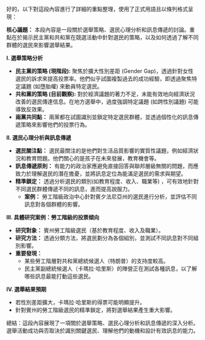好的，以下對這段內容進行了詳細的重點整理，使用了正式用語且以條列格式呈現：

**核心議題：** 本段內容是一段關於選舉策略、選民心理分析和訊息傳遞的討論。重點在於揭示民主黨和共和黨在競選活動中針對選民的策略，以及如何透過了解不同群體的選民來影響選舉結果。

**I. 選舉策略分析**

   * **民主黨的策略 (現階段):** 聚焦於擴大性別差距 (Gender Gap)，透過針對女性選民的訴求來提高投票率。他們似乎試圖複製過去的成功經驗，即透過聚焦特定議題 (如墮胎權) 來動員特定選民。
   * **共和黨的策略 (目前觀察):** 對於經濟議題的著力不足，未能有效地向經濟狀況改善的選民傳達信息。在地方選舉中，過度強調特定議題 (如跨性別議題) 可能導致反效果。
   * **兩黨共同點：** 兩黨都在試圖識別並鎖定特定選民群體，並透過個性化的訊息傳遞策略來影響他們的投票行為。

**II. 選民心理分析與訊息傳遞**

   * **選民關注點：** 選民最關注的是他們對生活品質影響的實質性議題，例如經濟狀況和教育問題。他們關心的是孩子在未來發展，教育機會等。
   * **訊息傳遞原則：** 有能力的政治家應避免直接回答與聯邦層級無關的問題，而應致力於理解選民的潛在擔憂，並將訊息定位為能滿足選民的需求與期望。
   * **精準鎖定：** 透過分析選民的類別(如教育程度、收入、職業等) ，可有效地針對不同選民群體傳遞不同的訊息，進而提高說服力。
       * **案例：** 勞工階級政治中心針對賓夕法尼亞州的選民進行分析，並評估不同訊息對各個群體的影響。

**III. 具體研究案例：勞工階級的投票傾向**

   * **研究對象：** 賓州勞工階級選民（基於教育程度、收入及職業）。
   * **研究方法：** 透過分類方法，將選民劃分為各個組別，並測試不同訊息對不同組別影響。
   * **重要發現：**
       * 某些勞工階層對共和黨總統候選人（特朗普）的支持度較高。
       * 民主黨副總統候選人（卡瑪拉·哈里斯）的陣營正在測試各種訊息，以了解哪些訊息最能打動這些選民。

**IV. 選舉結果預期**

   * 若性別差距擴大，卡瑪拉·哈里斯的得票可能明顯提升。
   * 針對賓州的勞工階級選民的精準鎖定，將對選舉結果產生重大影響。

總結：這段內容展現了一項關於選舉策略、選民心理分析和訊息傳遞的深入分析。選舉活動成功與否取決於識別關鍵選民、理解他們的動機和設計有效訊息的能力。
